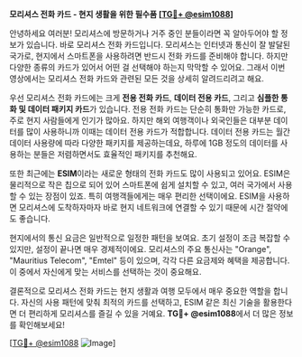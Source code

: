 **모리셔스 전화 카드 - 현지 생활을 위한 필수품 [[TG💪+ @esim1088](https://t.me/s/esim1088)]**

안녕하세요 여러분! 모리셔스에 방문하거나 거주 중인 분들이라면 꼭 알아두어야 할 정보가 있습니다. 바로 모리셔스 전화 카드입니다. 모리셔스는 인터넷과 통신이 잘 발달된 국가로, 현지에서 스마트폰을 사용하려면 반드시 전화 카드를 준비해야 합니다. 하지만 다양한 종류의 카드가 있어서 어떤 걸 선택해야 하는지 막막할 수 있어요. 그래서 이번 영상에서는 모리셔스 전화 카드와 관련된 모든 것을 상세히 알려드리려고 해요.

우선 모리셔스 전화 카드에는 크게 **전용 전화 카드**, **데이터 전용 카드**, 그리고 **심플한 통화 및 데이터 패키지 카드**가 있습니다. 전용 전화 카드는 단순히 통화만 가능한 카드로, 주로 현지 사람들에게 인기가 많아요. 하지만 해외 여행객이나 외국인들은 대부분 데이터를 많이 사용하니까 이때는 데이터 전용 카드가 적합합니다. 데이터 전용 카드는 월간 데이터 사용량에 따라 다양한 패키지를 제공하는데요, 하루에 1GB 정도의 데이터를 사용하는 분들은 저렴하면서도 효율적인 패키지를 추천해요.

또한 최근에는 **ESIM**이라는 새로운 형태의 전화 카드도 많이 사용되고 있어요. ESIM은 물리적으로 작은 칩으로 되어 있어 스마트폰에 쉽게 설치할 수 있고, 여러 국가에서 사용할 수 있는 장점이 있죠. 특히 여행객들에게는 매우 편리한 선택이에요. ESIM을 사용하면 모리셔스에 도착하자마자 바로 현지 네트워크에 연결할 수 있기 때문에 시간 절약에도 좋습니다.

현지에서의 통신 요금은 일반적으로 일정한 패턴을 보여요. 초기 설정이 조금 복잡할 수 있지만, 설정이 끝나면 매우 경제적이에요. 모리셔스의 주요 통신사는 "Orange", "Mauritius Telecom", "Emtel" 등이 있으며, 각각 다른 요금제와 혜택을 제공합니다. 이 중에서 자신에게 맞는 서비스를 선택하는 것이 중요해요.

결론적으로 모리셔스 전화 카드는 현지 생활과 여행 모두에서 매우 중요한 역할을 합니다. 자신의 사용 패턴에 맞춰 최적의 카드를 선택하고, ESIM 같은 최신 기술을 활용한다면 더 편리하게 모리셔스를 즐길 수 있을 거예요. **TG💪+ @esim1088**에서 더 많은 정보를 확인해보세요!

[[TG💪+ @esim1088](https://t.me/s/esim1088) ![Image](https://i.postimg.cc/Y0z9fWf4/image.png)]
